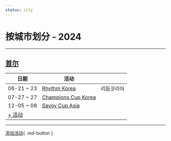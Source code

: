 ```yaml
---
status: city
---
```


# 按城市划分 - 2024

---

## [首尔](Seoul.md)

| 日期 | 活动 | |
| --- | --- | --- |
| 06-21 ~ 23 | [Rhythm Korea](rhythm-korea.md) | 리듬코리아 |
| 07-27 ~ 27 | [Champions Cup Korea](champions-cup-korea.md) |  |
| 12-05 ~ 08 | [Savoy Cup Asia](savoy-cup-asia.md) |  |
| [+ 活动](https://github.com/swingdance/events/issues/new?assignees=&labels=add+event&projects=&template=02-add_entity.yml&title=Add%20Event%3A%20ko_KR%20%E2%80%A2%20%3CName%3E&region=ko_KR&province=Seoul&city=Seoul&org_id=)

---

[添加活动](https://github.com/swingdance/events/issues/new?assignees=&labels=add+event&projects=&template=02-add_entity.yml&title=Add%20Event%3A%20ko_KR%20%E2%80%A2%20%3CName%3E&region=ko_KR&province=&city=&org_id=){ .md-button }
